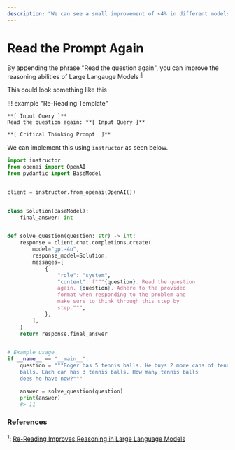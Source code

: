 ```yaml
---
description: "We can see a small improvement of <4% in different models by just appending the phrase - Read The Question Again."
---
```


# Read the Prompt Again

By appending the phrase "Read the question again", you can improve the reasoning abilities of Large Langauge Models <sup><a href="https://arxiv.org/pdf/2309.06275">1</a></sup>

This could look something like this

!!! example "Re-Reading Template"

    **[ Input Query ]**
    Read the question again: **[ Input Query ]**

    **[ Critical Thinking Prompt  ]**

We can implement this using `instructor` as seen below.

```python hl_lines="20-21"
import instructor
from openai import OpenAI
from pydantic import BaseModel


client = instructor.from_openai(OpenAI())


class Solution(BaseModel):
    final_answer: int


def solve_question(question: str) -> int:
    response = client.chat.completions.create(
        model="gpt-4o",
        response_model=Solution,
        messages=[
            {
                "role": "system",
                "content": f"""{question}. Read the question
                again. {question}. Adhere to the provided
                format when responding to the problem and
                make sure to think through this step by
                step.""",
            },
        ],
    )
    return response.final_answer


# Example usage
if __name__ == "__main__":
    question = """Roger has 5 tennis balls. He buys 2 more cans of tennis
    balls. Each can has 3 tennis balls. How many tennis balls
    does he have now?"""

    answer = solve_question(question)
    print(answer)
    #> 11
```

### References

<sup id="ref-1">1</sup>: [Re-Reading Improves Reasoning in Large Language Models](https://arxiv.org/pdf/2309.06275)

